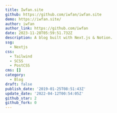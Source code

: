 ```yaml
---
title: Iwfan.site
github: https://github.com/iwfan/iwfan.site
demo: https://iwfan.site/
author: iwfan
author_link: https://github.com/iwfan
date: 2023-11-28T05:59:51.732Z
description: A blog built with Next.js & Notion.
ssg:
  - Nextjs
css:
  - Tailwind
  - SCSS
  - PostCSS
cms: []
category:
  - Blog
draft: false
publish_date: '2019-01-25T08:51:43Z'
update_date: '2022-04-12T00:54:05Z'
github_star: 2
github_fork: 0
---
```

